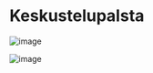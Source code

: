 # Keskustelupalsta

![image](https://user-images.githubusercontent.com/70442725/188005084-3f93def9-e364-4def-a229-f934a79ecbc2.png)

![image](https://user-images.githubusercontent.com/70442725/188005163-17db27a0-4b3d-4aa6-9953-cf5d95d31548.png)

